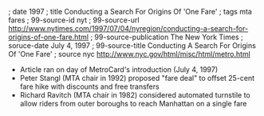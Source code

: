 ; date 1997
; title Conducting a Search For Origins Of 'One Fare'
; tags mta fares
; 99-source-id nyt
; 99-source-url http://www.nytimes.com/1997/07/04/nyregion/conducting-a-search-for-origins-of-one-fare.html
; 99-source-publication The New York Times
; soruce-date July 4, 1997
; 99-source-title Conducting A Search For Origins Of 'One Fare'
; source nyc http://www.nyc.gov/html/misc/html/metro.html

- Article ran on day of MetroCard's introduction (July 4, 1997)
- Peter Stangl (MTA chair in 1992) proposed "fare deal" to offset 25-cent fare hike with discounts and free transfers
- Richard Ravitch (MTA chair in 1982) considered automated turnstile to allow riders from outer boroughs to reach Manhattan on a single fare
